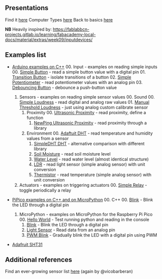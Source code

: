 ## Presentations

Find it [here](presentations/MRAC_HARDWARE_II_2022_D1.pdf)
Computer Types [here](presentations/MRAC_HARDWARE_II_2022_COMPUTERS.pdf)
Back to basics [here](presentations/MRAC_HARDWARE_II_2022_BackToBasics.pdf)

**NB**
Heavily inspired by: https://fablabbcn-projects.gitlab.io/learning/fabacademy-local-docs/material/extras/week09/inputdevices/

## Examples list

- [Arduino examples on C++](examples/Arduino/)
    00. Input		- examples on reading simple inputs
        00. [Simple Button](examples/Arduino/00_Input/00_SimpleButton/00_SimpleButton.ino) 						- read a simple button value with a digital pin
        01. [Transition Button](examples/Arduino/00_Input/01_TransitionButton/01_TransitionButton.ino)					- isolate transitions of a button
        02. [Simple Potentiometer](examples/Arduino/00_Input/02_SimplePotentiometer/02_SimplePotentiometer_Diagram.jpg)				- read potentiometer values with an analog pin
        03. [Debouncing Button](examples/Arduino/00_Input/03_DebounceButton/03_DebounceButton.ino)				    - debounce a push-button value
    01. Sensors		- examples on reading simple sensor values
        00. Sound
            00. [Simple Loudness](examples/Arduino/01_Sensors/00_Sound/00_SimpleLoudness/00_SimpleLoudness.ino) 				- read digital and analog raw values
            01. [Manual Threshold Loudness](examples/Arduino/01_Sensors/00_Sound/01_ManualThresholdLoudness/01_ManualThresholdLoudness.ino)		- just using analog custom calibrate sensor
        01. Proximity
            00. [Ultrasonic Proximity](examples/Arduino/01_Sensors/01_Proximity/00_UltrasonicProximity/00_UltrasonicProximity.ino)			- read proximity, define a function
            01. [NewPing Ultrasonic Proximity](examples/Arduino/01_Sensors/01_Proximity/01_NewPing_UltrasonicProximity/01_NewPing_UltrasonicProximity.ino)	- read proximity through a library
        02. Environment
            00. [Adaftuit DHT](examples/Arduino/01_Sensors/02_Environment/00_Adafruit_DHT/00_Adafruit_DHT.ino)					- read temperature and humidity values from a sensor
            01. [SimpleDHT DHT](examples/Arduino/01_Sensors/02_Environment/01_SimpleDHT_DHT/01_SimpleDHT_DHT.ino)					- alternative comparison with different library
            02. [Soil Moisture](examples/Arduino/01_Sensors/02_Environment/02_SoilMoisture/02_SoilMoisture.ino)					- read soil moisture level
            03. [Water Level](examples/Arduino/01_Sensors/02_Environment/03_WaterLevel/03_WaterLevel.ino)						- read water level (almost identical structure)
            04. [LDR](examples/Arduino/01_Sensors/02_Environment/04_LDR/04_LDR.ino)						        - read light sensor (simple analog sensor) with unit conversion
            05. [Thermistor](examples/Arduino/01_Sensors/02_Environment/05_Thermistor/05_Thermistor.ino)						- read temperature (simple analog sensor) with unit conversion
    02. Actuators 	- examples on triggering actuators
        00. [Simple Relay](examples/Arduino/02_Actuators/00_SimpleRelay/00_SimpleRelay.ino)						- toggle periodically a relay

- [PiPico examples on C++ and on MicroPython](examples/PiPico/)
    00. C++
        00. [Blink](examples\PiPico\C++\00_Blink\00_Blink.ino)		- Blink the LED through a digital pin
    01. MicroPython - examples on MicroPython for the Raspberry Pi Pico
        00. [Hello World](01_introduction\examples\PiPico\MicroPython\00_HelloWorld.py)                                          - Test running python and reading in the console
        01. [Blink](01_introduction\examples\PiPico\MicroPython\01_Blink.py)                                          - Blink the LED through a digital pin
        02. [Light Sensor](01_introduction\examples\PiPico\MicroPython\02_LightSensor.py)                                          - Read data from an analog pin
        03. [PWM Blink](01_introduction\examples\PiPico\MicroPython\03_PWMBlink.py)                                          - Gradually blink the LED with a digital pin using PWM

- [Adafruit SHT31](https://github.com/adafruit/Adafruit_SHT31/blob/master/examples/SHT31test/SHT31test.ino)

## Additional references

Find an ever-growing sensor list [here](https://hackmd.io/xAjS5n_ASTOmX9EhacRRhw?view) (again by @vicobarberan)
